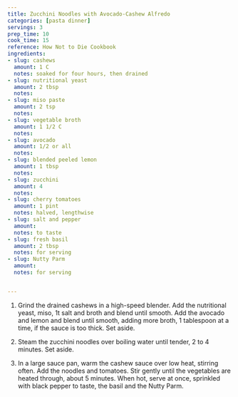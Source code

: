 ```yaml
---
title: Zucchini Noodles with Avocado-Cashew Alfredo
categories: [pasta dinner]
servings: 3
prep_time: 10
cook_time: 15
reference: How Not to Die Cookbook
ingredients:
- slug: cashews
  amount: 1 C
  notes: soaked for four hours, then drained
- slug: nutritional yeast
  amount: 2 tbsp
  notes:
- slug: miso paste
  amount: 2 tsp
  notes:
- slug: vegetable broth
  amount: 1 1/2 C
  notes:
- slug: avocado
  amount: 1/2 or all
  notes:
- slug: blended peeled lemon
  amount: 1 tbsp
  notes:
- slug: zucchini
  amount: 4
  notes:
- slug: cherry tomatoes
  amount: 1 pint
  notes: halved, lengthwise
- slug: salt and pepper
  amount:
  notes: to taste
- slug: fresh basil
  amount: 2 tbsp
  notes: for serving
- slug: Nutty Parm
  amount:
  notes: for serving


---
```



1. Grind the drained cashews in a high-speed blender. Add the nutritional yeast, miso, 1t salt and broth and blend until smooth. Add the avocado and lemon and blend until smooth, adding more broth, 1 tablespoon at a time, if the sauce is too thick. Set aside.

2. Steam the zucchini noodles over boiling water until tender, 2 to 4 minutes. Set aside.

3. In a large sauce pan, warm the cashew sauce over low heat, stirring often. Add the noodles and tomatoes. Stir gently until the vegetables are heated through, about 5 minutes. When hot, serve at once, sprinkled with black pepper to taste, the basil and the Nutty Parm.
